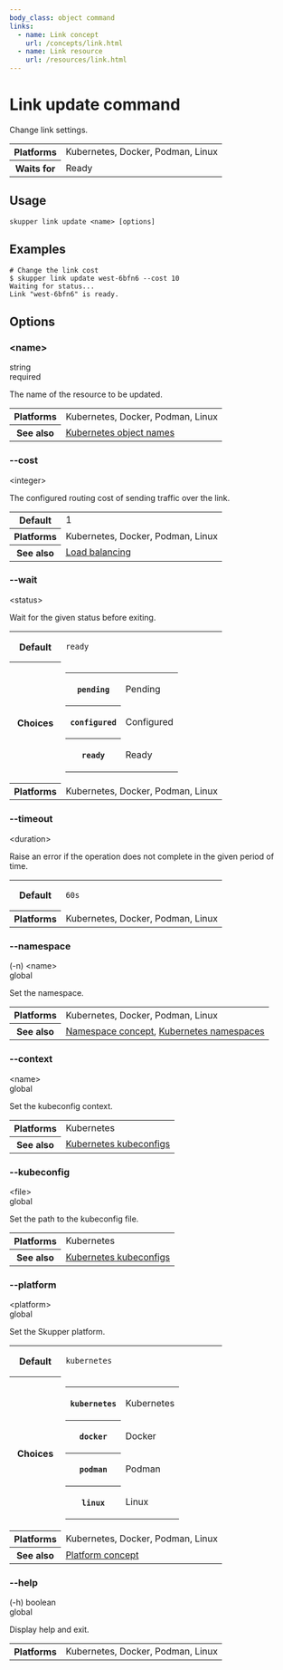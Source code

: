 ```yaml
---
body_class: object command
links:
  - name: Link concept
    url: /concepts/link.html
  - name: Link resource
    url: /resources/link.html
---
```


# Link update command

<section>

Change link settings.

<table class="fields"><tr><th>Platforms</th><td>Kubernetes, Docker, Podman, Linux</td><tr><th>Waits for</th><td>Ready</td></table>

</section>

<section>

## Usage

~~~ shell
skupper link update <name> [options]
~~~

</section>

<section>

## Examples

~~~ console
# Change the link cost
$ skupper link update west-6bfn6 --cost 10
Waiting for status...
Link "west-6bfn6" is ready.
~~~

</section>

<section class="attributes">

## Options

<div class="attribute">
<div class="attribute-heading">
<h3 id="option-name">&lt;name&gt;</h3>
<div class="attribute-type-info">string</div>
<div class="attribute-flags">required</div>
</div>
<div class="attribute-body">

The name of the resource to be updated.

<table class="fields"><tr><th>Platforms</th><td>Kubernetes, Docker, Podman, Linux</td><tr><th>See also</th><td><a href="https://kubernetes.io/docs/concepts/overview/working-with-objects/names/">Kubernetes object names</a></td></table>

</div>
</div>

<div class="attribute folded">
<div class="attribute-heading">
<h3 id="option-cost">--cost</h3>
<div class="attribute-type-info">&lt;integer&gt;</div>
</div>
<div class="attribute-body">

The configured routing cost of sending traffic over
the link.

<table class="fields"><tr><th>Default</th><td>1</td><tr><th>Platforms</th><td>Kubernetes, Docker, Podman, Linux</td><tr><th>See also</th><td><a href="">Load balancing</a></td></table>

</div>
</div>

<div class="attribute folded">
<div class="attribute-heading">
<h3 id="option-wait">--wait</h3>
<div class="attribute-type-info">&lt;status&gt;</div>
</div>
<div class="attribute-body">

Wait for the given status before exiting.

<table class="fields"><tr><th>Default</th><td><p><code>ready</code></p>
</td><tr><th>Choices</th><td><table class="choices"><tr><th><code>pending</code></th><td><p>Pending</p>
</td></tr><tr><th><code>configured</code></th><td><p>Configured</p>
</td></tr><tr><th><code>ready</code></th><td><p>Ready</p>
</td></tr></table></td><tr><th>Platforms</th><td>Kubernetes, Docker, Podman, Linux</td></table>

</div>
</div>

<div class="attribute folded">
<div class="attribute-heading">
<h3 id="option-timeout">--timeout</h3>
<div class="attribute-type-info">&lt;duration&gt;</div>
</div>
<div class="attribute-body">

Raise an error if the operation does not complete in the given
period of time.

<table class="fields"><tr><th>Default</th><td><p><code>60s</code></p>
</td><tr><th>Platforms</th><td>Kubernetes, Docker, Podman, Linux</td></table>

</div>
</div>

<div class="attribute folded">
<div class="attribute-heading">
<h3 id="option-namespace">--namespace</h3>
<div class="attribute-type-info">(-n) &lt;name&gt;</div>
<div class="attribute-flags">global</div>
</div>
<div class="attribute-body">

Set the namespace.

<table class="fields"><tr><th>Platforms</th><td>Kubernetes, Docker, Podman, Linux</td><tr><th>See also</th><td><a href="/concepts/namespace.html">Namespace concept</a>, <a href="https://kubernetes.io/docs/concepts/overview/working-with-objects/namespaces/">Kubernetes namespaces</a></td></table>

</div>
</div>

<div class="attribute folded">
<div class="attribute-heading">
<h3 id="option-context">--context</h3>
<div class="attribute-type-info">&lt;name&gt;</div>
<div class="attribute-flags">global</div>
</div>
<div class="attribute-body">

Set the kubeconfig context.

<table class="fields"><tr><th>Platforms</th><td>Kubernetes</td><tr><th>See also</th><td><a href="https://kubernetes.io/docs/concepts/configuration/organize-cluster-access-kubeconfig/">Kubernetes kubeconfigs</a></td></table>

</div>
</div>

<div class="attribute folded">
<div class="attribute-heading">
<h3 id="option-kubeconfig">--kubeconfig</h3>
<div class="attribute-type-info">&lt;file&gt;</div>
<div class="attribute-flags">global</div>
</div>
<div class="attribute-body">

Set the path to the kubeconfig file.

<table class="fields"><tr><th>Platforms</th><td>Kubernetes</td><tr><th>See also</th><td><a href="https://kubernetes.io/docs/concepts/configuration/organize-cluster-access-kubeconfig/">Kubernetes kubeconfigs</a></td></table>

</div>
</div>

<div class="attribute folded">
<div class="attribute-heading">
<h3 id="option-platform">--platform</h3>
<div class="attribute-type-info">&lt;platform&gt;</div>
<div class="attribute-flags">global</div>
</div>
<div class="attribute-body">

Set the Skupper platform.

<table class="fields"><tr><th>Default</th><td><p><code>kubernetes</code></p>
</td><tr><th>Choices</th><td><table class="choices"><tr><th><code>kubernetes</code></th><td><p>Kubernetes</p>
</td></tr><tr><th><code>docker</code></th><td><p>Docker</p>
</td></tr><tr><th><code>podman</code></th><td><p>Podman</p>
</td></tr><tr><th><code>linux</code></th><td><p>Linux</p>
</td></tr></table></td><tr><th>Platforms</th><td>Kubernetes, Docker, Podman, Linux</td><tr><th>See also</th><td><a href="/concepts/platform.html">Platform concept</a></td></table>

</div>
</div>

<div class="attribute folded">
<div class="attribute-heading">
<h3 id="option-help">--help</h3>
<div class="attribute-type-info">(-h) boolean</div>
<div class="attribute-flags">global</div>
</div>
<div class="attribute-body">

Display help and exit.

<table class="fields"><tr><th>Platforms</th><td>Kubernetes, Docker, Podman, Linux</td></table>

</div>
</div>

</section>
